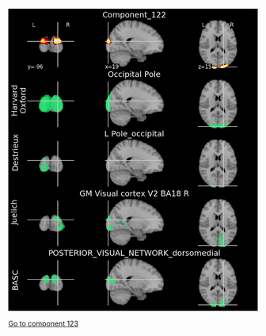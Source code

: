 ![122](preliminary/122.jpg "Component 122")

[Go to component 123](https://parietal-inria.github.io/MODL_atlas/256/123 "Component 123")
